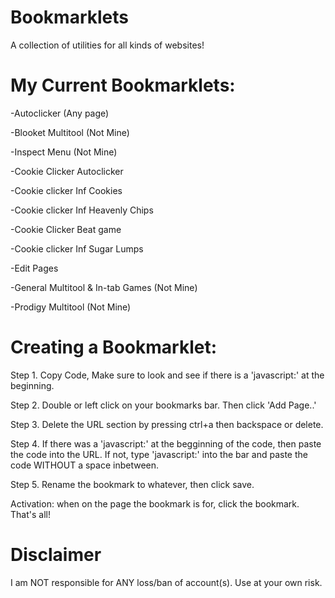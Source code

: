 # Bookmarklets
A collection of utilities for all kinds of websites!



# My Current Bookmarklets:

-Autoclicker (Any page)

-Blooket Multitool (Not Mine)

-Inspect Menu (Not Mine)

-Cookie Clicker Autoclicker

-Cookie clicker Inf Cookies

-Cookie clicker Inf Heavenly Chips

-Cookie Clicker Beat game

-Cookie clicker Inf Sugar Lumps

-Edit Pages

-General Multitool & In-tab Games (Not Mine)

-Prodigy Multitool (Not Mine)

# Creating a Bookmarklet:

Step 1. Copy Code, Make sure to look and see if there is a 'javascript:' at the beginning. 

Step 2. Double or left click on your bookmarks bar. Then click 'Add Page..'

Step 3. Delete the URL section by pressing ctrl+a then backspace or delete.

Step 4. If there was a 'javascript:' at the begginning of the code, then paste the code into the URL. If not, type 'javascript:' into the bar and paste the code WITHOUT a space inbetween.

Step 5. Rename the bookmark to whatever, then click save.

Activation: when on the page the bookmark is for, click the bookmark. That's all!


# Disclaimer

I am NOT responsible for ANY loss/ban of account(s). Use at your own risk.

